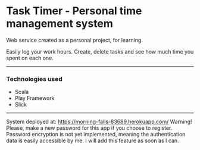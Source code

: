 # Task Timer - Personal time management system
Web service created as a personal project, for learning.

Easily log your work hours. Create, delete tasks and see how much time you spent on each one.

---

### Technologies used
* Scala
* Play Framework
* Slick

---
System deployed at: https://morning-falls-83689.herokuapp.com/
Warning! Please, make a new password for this app if you choose to register. Password encryption is not yet implemented, meaning the authentication data is easily accessible by me. I will add this feature as soon as I can.
